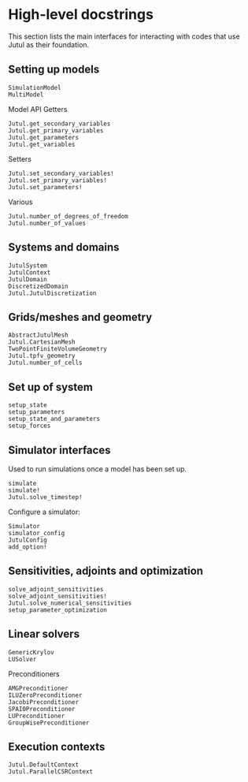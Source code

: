 
# High-level docstrings
This section lists the main interfaces for interacting with codes that use Jutul as their foundation.

## Setting up models
```@docs
SimulationModel
MultiModel
```

Model API
Getters
```@docs
Jutul.get_secondary_variables
Jutul.get_primary_variables
Jutul.get_parameters
Jutul.get_variables
```
Setters
```@docs
Jutul.set_secondary_variables!
Jutul.set_primary_variables!
Jutul.set_parameters!
```
Various

```@docs
Jutul.number_of_degrees_of_freedom
Jutul.number_of_values
```
## Systems and domains
```@docs
JutulSystem
JutulContext
JutulDomain
DiscretizedDomain
Jutul.JutulDiscretization
```

## Grids/meshes and geometry
```@docs
AbstractJutulMesh
Jutul.CartesianMesh
TwoPointFiniteVolumeGeometry
Jutul.tpfv_geometry
Jutul.number_of_cells
```

## Set up of system
```@docs
setup_state
setup_parameters
setup_state_and_parameters
setup_forces
```

## Simulator interfaces
Used to run simulations once a model has been set up.

```@docs
simulate
simulate!
Jutul.solve_timestep!
```
Configure a simulator:
```@docs
Simulator
simulator_config
JutulConfig
add_option!
```
## Sensitivities, adjoints and optimization

```@docs
solve_adjoint_sensitivities
solve_adjoint_sensitivities!
Jutul.solve_numerical_sensitivities
setup_parameter_optimization
```

## Linear solvers
```@docs
GenericKrylov
LUSolver
```


Preconditioners
```@docs
AMGPreconditioner
ILUZeroPreconditioner
JacobiPreconditioner
SPAI0Preconditioner
LUPreconditioner
GroupWisePreconditioner
```

## Execution contexts
```@docs
Jutul.DefaultContext
Jutul.ParallelCSRContext
```